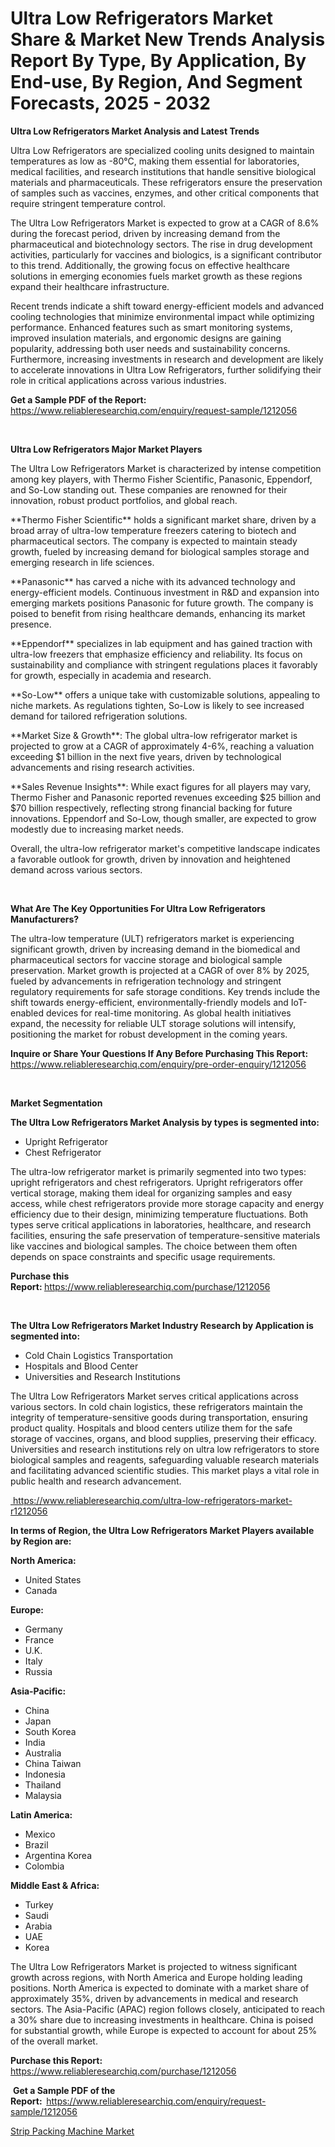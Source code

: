 <p><h1>Ultra Low Refrigerators Market Share & Market New Trends Analysis Report By Type, By Application, By End-use, By Region, And Segment Forecasts, 2025 - 2032</h1></p><p><strong>Ultra Low Refrigerators Market Analysis and Latest Trends</strong></p>
<p><p>Ultra Low Refrigerators are specialized cooling units designed to maintain temperatures as low as -80°C, making them essential for laboratories, medical facilities, and research institutions that handle sensitive biological materials and pharmaceuticals. These refrigerators ensure the preservation of samples such as vaccines, enzymes, and other critical components that require stringent temperature control.</p><p>The Ultra Low Refrigerators Market is expected to grow at a CAGR of 8.6% during the forecast period, driven by increasing demand from the pharmaceutical and biotechnology sectors. The rise in drug development activities, particularly for vaccines and biologics, is a significant contributor to this trend. Additionally, the growing focus on effective healthcare solutions in emerging economies fuels market growth as these regions expand their healthcare infrastructure.</p><p>Recent trends indicate a shift toward energy-efficient models and advanced cooling technologies that minimize environmental impact while optimizing performance. Enhanced features such as smart monitoring systems, improved insulation materials, and ergonomic designs are gaining popularity, addressing both user needs and sustainability concerns. Furthermore, increasing investments in research and development are likely to accelerate innovations in Ultra Low Refrigerators, further solidifying their role in critical applications across various industries.</p></p>
<p><strong>Get a Sample PDF of the Report:&nbsp;</strong> <a href="https://www.reliableresearchiq.com/enquiry/request-sample/1212056?utm_campaign=3356&utm_medium=2&utm_source=Github&utm_content=ia&utm_term=24032025&utm_id=ultra-low-refrigerators">https://www.reliableresearchiq.com/enquiry/request-sample/1212056</a></p>
<p>&nbsp;</p>
<p><strong>Ultra Low Refrigerators Major Market Players</strong></p>
<p><p>The Ultra Low Refrigerators Market is characterized by intense competition among key players, with Thermo Fisher Scientific, Panasonic, Eppendorf, and So-Low standing out. These companies are renowned for their innovation, robust product portfolios, and global reach.</p><p>**Thermo Fisher Scientific** holds a significant market share, driven by a broad array of ultra-low temperature freezers catering to biotech and pharmaceutical sectors. The company is expected to maintain steady growth, fueled by increasing demand for biological samples storage and emerging research in life sciences.</p><p>**Panasonic** has carved a niche with its advanced technology and energy-efficient models. Continuous investment in R&D and expansion into emerging markets positions Panasonic for future growth. The company is poised to benefit from rising healthcare demands, enhancing its market presence.</p><p>**Eppendorf** specializes in lab equipment and has gained traction with ultra-low freezers that emphasize efficiency and reliability. Its focus on sustainability and compliance with stringent regulations places it favorably for growth, especially in academia and research.</p><p>**So-Low** offers a unique take with customizable solutions, appealing to niche markets. As regulations tighten, So-Low is likely to see increased demand for tailored refrigeration solutions.</p><p>**Market Size & Growth**: The global ultra-low refrigerator market is projected to grow at a CAGR of approximately 4-6%, reaching a valuation exceeding $1 billion in the next five years, driven by technological advancements and rising research activities.</p><p>**Sales Revenue Insights**: While exact figures for all players may vary, Thermo Fisher and Panasonic reported revenues exceeding $25 billion and $70 billion respectively, reflecting strong financial backing for future innovations. Eppendorf and So-Low, though smaller, are expected to grow modestly due to increasing market needs.</p><p>Overall, the ultra-low refrigerator market's competitive landscape indicates a favorable outlook for growth, driven by innovation and heightened demand across various sectors.</p></p>
<p>&nbsp;</p>
<p><strong>What Are The Key Opportunities For Ultra Low Refrigerators Manufacturers?</strong></p>
<p><p>The ultra-low temperature (ULT) refrigerators market is experiencing significant growth, driven by increasing demand in the biomedical and pharmaceutical sectors for vaccine storage and biological sample preservation. Market growth is projected at a CAGR of over 8% by 2025, fueled by advancements in refrigeration technology and stringent regulatory requirements for safe storage conditions. Key trends include the shift towards energy-efficient, environmentally-friendly models and IoT-enabled devices for real-time monitoring. As global health initiatives expand, the necessity for reliable ULT storage solutions will intensify, positioning the market for robust development in the coming years.</p></p>
<p><strong>Inquire or Share Your Questions If Any Before Purchasing This Report:</strong> <a href="https://www.reliableresearchiq.com/enquiry/pre-order-enquiry/1212056?utm_campaign=3356&utm_medium=2&utm_source=Github&utm_content=ia&utm_term=24032025&utm_id=ultra-low-refrigerators">https://www.reliableresearchiq.com/enquiry/pre-order-enquiry/1212056</a></p>
<p>&nbsp;</p>
<p><strong>Market Segmentation</strong></p>
<p><strong>The Ultra Low Refrigerators Market Analysis by types is segmented into:</strong></p>
<p><ul><li>Upright Refrigerator</li><li>Chest Refrigerator</li></ul></p>
<p><p>The ultra-low refrigerator market is primarily segmented into two types: upright refrigerators and chest refrigerators. Upright refrigerators offer vertical storage, making them ideal for organizing samples and easy access, while chest refrigerators provide more storage capacity and energy efficiency due to their design, minimizing temperature fluctuations. Both types serve critical applications in laboratories, healthcare, and research facilities, ensuring the safe preservation of temperature-sensitive materials like vaccines and biological samples. The choice between them often depends on space constraints and specific usage requirements.</p></p>
<p><strong>Purchase this Report:&nbsp;</strong><a href="https://www.reliableresearchiq.com/purchase/1212056?utm_campaign=3356&utm_medium=2&utm_source=Github&utm_content=ia&utm_term=24032025&utm_id=ultra-low-refrigerators">https://www.reliableresearchiq.com/purchase/1212056</a></p>
<p>&nbsp;</p>
<p><strong>The Ultra Low Refrigerators Market Industry Research by Application is segmented into:</strong></p>
<p><ul><li>Cold Chain Logistics Transportation</li><li>Hospitals and Blood Center</li><li>Universities and Research Institutions</li></ul></p>
<p><p>The Ultra Low Refrigerators Market serves critical applications across various sectors. In cold chain logistics, these refrigerators maintain the integrity of temperature-sensitive goods during transportation, ensuring product quality. Hospitals and blood centers utilize them for the safe storage of vaccines, organs, and blood supplies, preserving their efficacy. Universities and research institutions rely on ultra low refrigerators to store biological samples and reagents, safeguarding valuable research materials and facilitating advanced scientific studies. This market plays a vital role in public health and research advancement.</p></p>
<p><a href="https://www.reliableresearchiq.com/ultra-low-refrigerators-market-r1212056?utm_campaign=3356&utm_medium=2&utm_source=Github&utm_content=ia&utm_term=24032025&utm_id=ultra-low-refrigerators">&nbsp;https://www.reliableresearchiq.com/ultra-low-refrigerators-market-r1212056</a></p>
<p><strong>In terms of Region, the Ultra Low Refrigerators Market Players available by Region are:</strong></p>
<p>
    <p> <strong> North America: </strong>
        <ul>
            <li>United States</li>
            <li>Canada</li>
        </ul>
        </p> 
    <p> <strong> Europe: </strong>
        <ul>
            <li>Germany</li>
            <li>France</li>
            <li>U.K.</li>
            <li>Italy</li>
            <li>Russia</li>
        </ul>
        </p> 
    <p> <strong> Asia-Pacific: </strong>
        <ul>
            <li>China</li>
            <li>Japan</li>
            <li>South Korea</li>
            <li>India</li>
            <li>Australia</li>
            <li>China Taiwan</li>
            <li>Indonesia</li>
            <li>Thailand</li>
            <li>Malaysia</li>
        </ul>
        </p> 
    <p> <strong> Latin America: </strong>
        <ul>
            <li>Mexico</li>
            <li>Brazil</li>
            <li>Argentina Korea</li>
            <li>Colombia</li>
        </ul>
        </p> 
    <p> <strong> Middle East & Africa: </strong>
        <ul>
            <li>Turkey</li>
            <li>Saudi</li>
            <li>Arabia</li>
            <li>UAE</li>
            <li>Korea</li>
        </ul>
    </p>
    </p>
<p><p>The Ultra Low Refrigerators Market is projected to witness significant growth across regions, with North America and Europe holding leading positions. North America is expected to dominate with a market share of approximately 35%, driven by advancements in medical and research sectors. The Asia-Pacific (APAC) region follows closely, anticipated to reach a 30% share due to increasing investments in healthcare. China is poised for substantial growth, while Europe is expected to account for about 25% of the overall market.</p></p>
<p><strong>Purchase this Report: </strong><a href="https://www.reliableresearchiq.com/purchase/1212056?utm_campaign=3356&utm_medium=2&utm_source=Github&utm_content=ia&utm_term=24032025&utm_id=ultra-low-refrigerators">https://www.reliableresearchiq.com/purchase/1212056</a></p>
<p>&nbsp;<strong>Get a Sample PDF of the Report:&nbsp;&nbsp;</strong><a href="https://www.reliableresearchiq.com/enquiry/request-sample/1212056?utm_campaign=3356&utm_medium=2&utm_source=Github&utm_content=ia&utm_term=24032025&utm_id=ultra-low-refrigerators">https://www.reliableresearchiq.com/enquiry/request-sample/1212056</a></p>
<p><strong></strong></p>
<p><p><a href="https://github.com/celpabembes/Market-Research-Report-List-1/blob/main/strip-packing-machine-market.md?utm_campaign=3356&utm_medium=2&utm_source=Github&utm_content=ia&utm_term=24032025&utm_id=ultra-low-refrigerators">Strip Packing Machine Market</a></p></p>